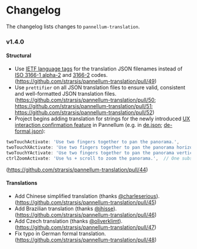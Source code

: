 # Changelog

The changelog lists changes to `pannellum-translation`.


### v1.4.0

#### Structural
- Use [IETF language tags](https://www.venea.net/web/culture_code) for the translation JSON filenames instead of [ISO 3166-1 alpha-2](https://en.wikipedia.org/wiki/ISO_3166-1) and [3166-2](https://en.wikipedia.org/wiki/ISO_3166-2) codes. (https://github.com/strarsis/pannellum-translation/pull/49)
- Use `prettifier` on all JSON translation files to ensure valid, consistent and well-formatted JSON translation files. (https://github.com/strarsis/pannellum-translation/pull/50; https://github.com/strarsis/pannellum-translation/pull/51; https://github.com/strarsis/pannellum-translation/pull/52)
- Project begins adding translation for strings for the newly introduced [UX interaction confirmation feature](https://github.com/mpetroff/pannellum/blob/71bac61e3b840061c8f3177230bc70282e0e8a02/src/js/pannellum.js#L143-L146) in Pannellum (e.g. in [de.json](https://github.com/strarsis/pannellum-translation/blob/master/de.json#L14-L17); [de-formal.json](https://github.com/strarsis/pannellum-translation/blob/master/de-formal.json#L14-L17)):
```js
twoTouchActivate: 'Use two fingers together to pan the panorama.',
twoTouchXActivate: 'Use two fingers together to pan the panorama horizontally.',
twoTouchYActivate: 'Use two fingers together to pan the panorama vertically.',
ctrlZoomActivate: 'Use %s + scroll to zoom the panorama.',  // One substitution: key name
````
(https://github.com/strarsis/pannellum-translation/pull/44)

#### Translations
- Add Chinese simplified translation (thanks [@charleserious](https://github.com/charleserious)). (https://github.com/strarsis/pannellum-translation/pull/45)
- Add Brazilian translation (thanks [@jhisse](https://github.com/jhisse)). (https://github.com/strarsis/pannellum-translation/pull/46)
- Add Czech translation (thanks [@oliverklimt](https://github.com/oliverklimt)). (https://github.com/strarsis/pannellum-translation/pull/47)
- Fix typo in German formal translation. (https://github.com/strarsis/pannellum-translation/pull/48)
